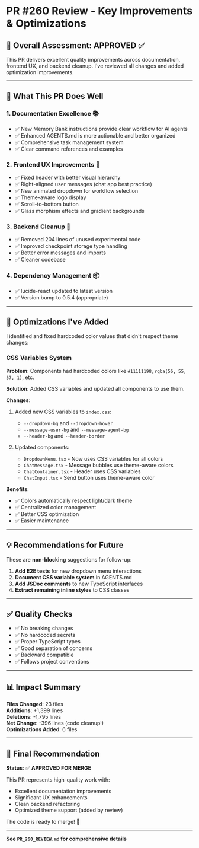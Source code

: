 # PR #260 Review - Key Improvements & Optimizations

## 🎉 Overall Assessment: **APPROVED** ✅

This PR delivers excellent quality improvements across documentation, frontend UX, and backend cleanup. I've reviewed all changes and added optimization improvements.

---

## 📝 What This PR Does Well

### 1. **Documentation Excellence** 📚
- ✅ New Memory Bank instructions provide clear workflow for AI agents
- ✅ Enhanced AGENTS.md is more actionable and better organized
- ✅ Comprehensive task management system
- ✅ Clear command references and examples

### 2. **Frontend UX Improvements** 🎨
- ✅ Fixed header with better visual hierarchy
- ✅ Right-aligned user messages (chat app best practice)
- ✅ New animated dropdown for workflow selection
- ✅ Theme-aware logo display
- ✅ Scroll-to-bottom button
- ✅ Glass morphism effects and gradient backgrounds

### 3. **Backend Cleanup** 🧹
- ✅ Removed 204 lines of unused experimental code
- ✅ Improved checkpoint storage type handling
- ✅ Better error messages and imports
- ✅ Cleaner codebase

### 4. **Dependency Management** 📦
- ✅ lucide-react updated to latest version
- ✅ Version bump to 0.5.4 (appropriate)

---

## 🚀 Optimizations I've Added

I identified and fixed hardcoded color values that didn't respect theme changes:

### CSS Variables System

**Problem**: Components had hardcoded colors like `#11111198`, `rgba(56, 55, 57, 1)`, etc.

**Solution**: Added CSS variables and updated all components to use them.

**Changes**:
1. Added new CSS variables to `index.css`:
   - `--dropdown-bg` and `--dropdown-hover`
   - `--message-user-bg` and `--message-agent-bg`
   - `--header-bg` and `--header-border`

2. Updated components:
   - `DropdownMenu.tsx` - Now uses CSS variables for all colors
   - `ChatMessage.tsx` - Message bubbles use theme-aware colors
   - `ChatContainer.tsx` - Header uses CSS variables
   - `ChatInput.tsx` - Send button uses theme-aware color

**Benefits**:
- ✅ Colors automatically respect light/dark theme
- ✅ Centralized color management
- ✅ Better CSS optimization
- ✅ Easier maintenance

---

## 💡 Recommendations for Future

These are **non-blocking** suggestions for follow-up:

1. **Add E2E tests** for new dropdown menu interactions
2. **Document CSS variable system** in AGENTS.md
3. **Add JSDoc comments** to new TypeScript interfaces
4. **Extract remaining inline styles** to CSS classes

---

## ✅ Quality Checks

- ✅ No breaking changes
- ✅ No hardcoded secrets
- ✅ Proper TypeScript types
- ✅ Good separation of concerns
- ✅ Backward compatible
- ✅ Follows project conventions

---

## 📊 Impact Summary

**Files Changed**: 23 files  
**Additions**: +1,399 lines  
**Deletions**: -1,795 lines  
**Net Change**: -396 lines (code cleanup!)  
**Optimizations Added**: 6 files  

---

## 🎯 Final Recommendation

**Status**: ✅ **APPROVED FOR MERGE**

This PR represents high-quality work with:
- Excellent documentation improvements
- Significant UX enhancements
- Clean backend refactoring
- Optimized theme support (added by review)

The code is ready to merge! 🚀

---

**See `PR_260_REVIEW.md` for comprehensive details**
